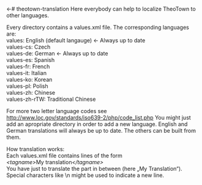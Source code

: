 <-# theotown-translation
Here everybody can help to localize TheoTown to other languages.

Every directory contains a values.xml file. The corresponding languages are:</br>
values: English (default langauge) <- Always up to date</br>
values-cs: Czech</br>
values-de: German <- Always up to date</br>
values-es: Spanish</br>
values-fr: French</br>
values-it: Italian</br>
values-ko: Korean</br>
values-pl: Polish</br>
values-zh: Chinese</br>
values-zh-rTW: Traditional Chinese</br>

For more two letter language codes see http://www.loc.gov/standards/iso639-2/php/code_list.php
You might just add an apropriate directory in order to add a new language.
English and German translations will always be up to date. The others can be built from them.

How translation works:</br>
Each values.xml file contains lines of the form<br>
<em>\<tagname\></em>My translation<em>\</tagname\></em><br>
You have just to translate the part in between (here „My Translation“). Special characters like \n might be used to indicate a new line.
